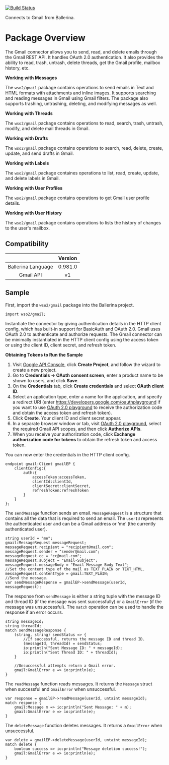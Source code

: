[![Build Status](https://travis-ci.org/wso2-ballerina/package-gmail.svg?branch=master)](https://travis-ci.org/wso2-ballerina/package-gmail)

Connects to Gmail from Ballerina. 

# Package Overview

The Gmail connector allows you to send, read, and delete emails through the Gmail REST API. It handles OAuth 2.0 
authentication. It also provides the ability to read, trash, untrash, delete threads, get the Gmail profile, mailbox 
history, etc.

**Working with Messages**

The `wso2/gmail` package contains operations to send emails in Text and HTML formats with attachments and inline images. 
It supports searching and reading messages in Gmail using Gmail filters. The package also supports trashing, untrashing, 
deleting, and modifying messages as well.

**Working with Threads**

The `wso2/gmail` package contains operations to read, search, trash, untrash, modify, and delete mail threads in Gmail.

**Working with Drafts**

The `wso2/gmail` package contains operations to search, read, delete, create, update, and send drafts in Gmail.   

**Working with Labels**

The `wso2/gmail` package containes operations to list, read, create, update, and delete labels in Gmail.

**Working with User Profiles**

The `wso2/gmail` package contains operations to get Gmail user profile details.

**Working with User History**

The `wso2/gmail` package contains operations to lists the history of changes to the user's mailbox.

## Compatibility
|                    |    Version     |  
|:------------------:|:--------------:|
| Ballerina Language | 0.981.0        |
| Gmail API          | v1             |

## Sample
First, import the `wso2/gmail` package into the Ballerina project.
```ballerina
import wso2/gmail;
```
Instantiate the connector by giving authentication details in the HTTP client config, which has built-in support for 
BasicAuth and OAuth 2.0. Gmail uses OAuth 2.0 to authenticate and authorize requests. The Gmail connector can be 
minimally instantiated in the HTTP client config using the access token or using the client ID, client secret, 
and refresh token.

**Obtaining Tokens to Run the Sample**

1. Visit [Google API Console](https://console.developers.google.com), click **Create Project**, and follow the wizard to create a new project.
2. Go to **Credentials -> OAuth consent screen**, enter a product name to be shown to users, and click **Save**.
3. On the **Credentials** tab, click **Create credentials** and select **OAuth client ID**. 
4. Select an application type, enter a name for the application, and specify a redirect URI (enter https://developers.google.com/oauthplayground if you want to use 
[OAuth 2.0 playground](https://developers.google.com/oauthplayground) to receive the authorization code and obtain the 
access token and refresh token). 
5. Click **Create**. Your client ID and client secret appear. 
6. In a separate browser window or tab, visit [OAuth 2.0 playground](https://developers.google.com/oauthplayground), select the required Gmail API scopes, and then click **Authorize APIs**.
7. When you receive your authorization code, click **Exchange authorization code for tokens** to obtain the refresh token and access token. 

You can now enter the credentials in the HTTP client config. 
```ballerina
endpoint gmail:Client gmailEP {
    clientConfig:{
        auth:{
            accessToken:accessToken,
            clientId:clientId,
            clientSecret:clientSecret,
            refreshToken:refreshToken
        }
    }
};
```
The `sendMessage` function sends an email. `MessageRequest` is a structure that contains all the data that is required 
to send an email. The `userId` represents the authenticated user and can be a Gmail address or ‘me’ 
(the currently authenticated user).
```ballerina
string userId = "me";
gmail:MessageRequest messageRequest;
messageRequest.recipient = "recipient@mail.com";
messageRequest.sender = "sender@mail.com";
messageRequest.cc = "cc@mail.com";
messageRequest.subject = "Email-Subject";
messageRequest.messageBody = "Email Message Body Text";
//Set the content type of the mail as TEXT_PLAIN or TEXT_HTML.
messageRequest.contentType = gmail:TEXT_PLAIN;
//Send the message.
var sendMessageResponse = gmailEP->sendMessage(userId, messageRequest);
```
The response from `sendMessage` is either a string tuple with the message ID and thread ID 
(if the message was sent successfully) or a `GmailError` (if the message was unsuccessful). The `match` operation can be 
used to handle the response if an error occurs.
```ballerina
string messageId;
string threadId;
match sendMessageResponse {
    (string, string) sendStatus => {
        //If successful, returns the message ID and thread ID.
        (messageId, threadId) = sendStatus;
        io:println("Sent Message ID: " + messageId);
        io:println("Sent Thread ID: " + threadId);
    }
    
    //Unsuccessful attempts return a Gmail error.
    gmail:GmailError e => io:println(e); 
}
```
The `readMessage` function reads messages. It returns the `Message` struct when successful and 
`GmailError` when unsuccessful. 
```ballerina
var response = gmailEP->readMessage(userId, untaint messageId);
match response {
    gmail:Message m => io:println("Sent Message: " + m);
    gmail:GmailError e => io:println(e);
} 
```
The `deleteMessage` function deletes messages. It returns a `GmailError` when unsuccessful. 
```ballerina    
var delete = gmailEP->deleteMessage(userId, untaint messageId);
match delete {
    boolean success => io:println("Message deletion success!");
    gmail:GmailError e => io:println(e);
}
```
